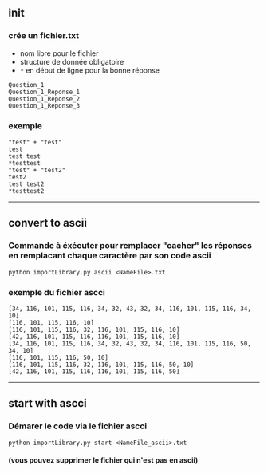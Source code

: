 ## init
### crée un fichier.txt
- nom libre pour le fichier
- structure de donnée obligatoire
- ``*`` en début de ligne pour la bonne réponse
```
Question_1
Question_1_Reponse_1
Question_1_Reponse_2
Question_1_Reponse_3
```
### exemple
```
"test" + "test"
test
test test
*testtest
"test" + "test2"
test2
test test2
*testtest2
```

--------------------
## convert to ascii
### Commande à éxécuter pour remplacer "cacher" les réponses en remplacant chaque caractère par son code ascii
``python importLibrary.py ascii <NameFile>.txt``

### exemple du fichier ascci
```
[34, 116, 101, 115, 116, 34, 32, 43, 32, 34, 116, 101, 115, 116, 34, 10]
[116, 101, 115, 116, 10]
[116, 101, 115, 116, 32, 116, 101, 115, 116, 10]
[42, 116, 101, 115, 116, 116, 101, 115, 116, 10]
[34, 116, 101, 115, 116, 34, 32, 43, 32, 34, 116, 101, 115, 116, 50, 34, 10]
[116, 101, 115, 116, 50, 10]
[116, 101, 115, 116, 32, 116, 101, 115, 116, 50, 10]
[42, 116, 101, 115, 116, 116, 101, 115, 116, 50]
```

--------------------
## start with ascci

### Démarer le code via le fichier ascci
``python importLibrary.py start <NameFile_ascii>.txt``

#### (vous pouvez supprimer le fichier qui n'est pas en ascii)
